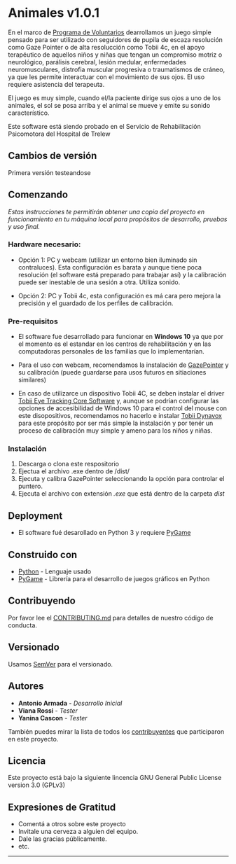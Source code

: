 # Animales v1.0.1

En el marco de [Programa de Voluntarios](http:/ciencia.chubut.gov.ar/programa-de-voluntarios/) dearrollamos un juego simple pensado para ser utilizado con seguidores de pupila de escaza resolución como Gaze Pointer o de alta resolucción como Tobii 4c, en el apoyo terapéutico de aquellos niños y niñas que tengan un compromiso motriz o neurológico, parálisis cerebral, lesión medular, enfermedades neuromusculares, distrofia muscular progresiva o traumatismos de cráneo, ya que les permite interactuar con el movimiento de sus ojos. El uso requiere asistencia del terapeuta.

El juego es muy simple, cuando el/la paciente dirige sus ojos a uno de los animales, el sol se posa arriba y el animal se mueve y emite su sonido característico.

Este software está siendo probado en el Servicio de Rehabilitación Psicomotora del Hospital de Trelew

## Cambios de versión

Primera versión testeandose

## Comenzando 

_Estas instrucciones te permitirán obtener una copia del proyecto en funcionamiento en tu máquina local para propósitos de desarrollo, pruebas y uso final._


### Hardware necesario:

* Opción 1: PC y webcam (utilizar un entorno bien iluminado sin contraluces). Esta configuración es barata y aunque tiene poca resolución (el software está preparado para trabajar así) y la calibración puede ser inestable de una sesión a otra. Utiliza sonido.

* Opción 2: PC y Tobii 4c, esta configuración es má cara pero mejora la precisión y el guardado de los perfiles de calibración.


### Pre-requisitos

* El software fue desarrollado para funcionar en **Windows 10** ya que por el momento es el estandar en los centros de rehabilitación y en las computadoras personales de las familias que lo implementarían. 

* Para el uso con webcam, recomendamos la instalación de [GazePointer](https://sourceforge.net/projects/gazepointer/) y su calibración (puede guardarse para usos futuros en sitiaciones similares)


* En caso de utilizarce un dispositivo Tobii 4C, se deben instalar el driver [Tobii Eye Tracking Core Software](https://gaming.tobii.com/getstarted/) y, aunque se podrían configurar las opciones de accesibilidad de Windows 10 para el control del mouse con este disopositivos, recomendamos no hacerlo e instalar [Tobii Dynavox](https://www.tobiidynavox.com/es/software-apps/recursos-gratuitos/gaze-point-software/) para este propósito por ser más simple la instalación y por tenér un proceso de calibración muy simple y ameno para los niños y niñas.



### Instalación 

1. Descarga o clona este respositorio 
2. Ejectua el archivo .exe dentro de /dist/
3. Ejecuta y calibra GazePointer seleccionando la opción para controlar el puntero.
4. Ejecuta el archivo con extensión _.exe_ que está dentro de la carpeta _dist_


## Deployment

* El software fué desarollado en Python 3 y requiere [PyGame](https://www.pygame.org/wiki/GettingStarted)

## Construido con 

* [Python](https://www.python.org/download/releases/3.0/) - Lenguaje usado
* [PyGame](https://www.pygame.org/wiki/GettingStarted) - Librería para el desarrollo de juegos gráficos en Python

## Contribuyendo 

Por favor lee el [CONTRIBUTING.md](https://github.com/antonioarmada/BlaBla/blob/master/CONTRIBUTING.md) para detalles de nuestro código de conducta.


## Versionado 

Usamos [SemVer](https://semver.org/lang/es/) para el versionado. 

## Autores 

* **Antonio Armada** - _Desarrollo Inicial_
* **Viana Rossi** - _Tester_
* **Yanina Cascon** - _Tester_

También puedes mirar la lista de todos los [contribuyentes](https://github.com/your/project/contributors) que participaron en este proyecto. 

## Licencia 

Este proyecto está bajo la siguiente lincencia GNU General Public License version 3.0 (GPLv3)

## Expresiones de Gratitud 

* Comentá a otros sobre este proyecto 
* Invitale una cerveza a alguien del equipo. 
* Dale las gracias públicamente.
* etc.



---

